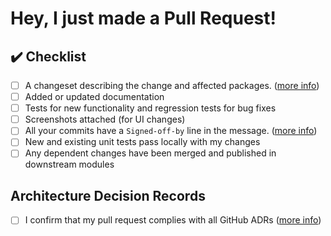 # Hey, I just made a Pull Request!

<!-- Please describe what you added, and add a screenshot if possible.
     That makes it easier to understand the change so we can :shipit: faster. -->
## :heavy_check_mark: Checklist

<!--- Please include the following in your Pull Request when applicable: -->

- [ ] A changeset describing the change and affected packages. ([more info](https://github.com/backstage/backstage/blob/master/CONTRIBUTING.md#creating-changesets))
- [ ] Added or updated documentation
- [ ] Tests for new functionality and regression tests for bug fixes
- [ ] Screenshots attached (for UI changes)
- [ ] All your commits have a `Signed-off-by` line in the message. ([more info](https://github.com/backstage/backstage/blob/master/CONTRIBUTING.md#developer-certificate-of-origin))
- [ ] New and existing unit tests pass locally with my changes
- [ ] Any dependent changes have been merged and published in downstream modules

## Architecture Decision Records

<!--- Please check the following and approve it in your Pull Request: -->

- [ ] I confirm that my pull request complies with all GitHub ADRs ([more info](https://backstage.almacareer.tech/catalog/default/technology/github/adrs))
